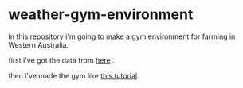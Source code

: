 # weather-gym-environment
In this repository i'm going to make a gym environment for farming in Western Australia.


first i've got the data from [here](https://data.world/damian-arntzen/west-aus-weather-1944-2016) .

then i've made the gym like [this tutorial](https://medium.com/@apoddar573/making-your-own-custom-environment-in-gym-c3b65ff8cdaa). 
